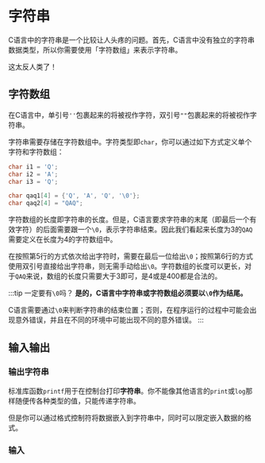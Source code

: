 # 字符串
C语言中的字符串是一个比较让人头疼的问题。首先，C语言中没有独立的字符串数据类型，所以你需要使用「字符数组」来表示字符串。

这太反人类了！

## 字符数组
在C语言中，单引号`''`包裹起来的将被视作字符，双引号`""`包裹起来的将被视作字符串。

字符串需要存储在字符数组中。字符类型即`char`，你可以通过如下方式定义单个字符和字符数组：
```c
char i1 = 'Q';
char i2 = 'A';
char i3 = 'Q';

char qaq1[4] = {'Q', 'A', 'Q', '\0'};
char qaq2[4] = "QAQ";
```
字符数组的长度即字符串的长度。但是，C语言要求字符串的末尾（即最后一个有效字符）的后面需要跟一个`\0`，表示字符串结束。因此我们看起来长度为3的`QAQ`需要定义在长度为4的字符数组中。

在按照第5行的方式依次给出字符时，需要在最后一位给出`\0`；按照第6行的方式使用双引号直接给出字符串，则无需手动给出`\0`。字符数组的长度可以更长，对于`QAQ`来说，数组的长度只需要大于3即可，是4或是400都是合法的。

:::tip 一定要有`\0`吗？
**是的，C语言中字符串或字符数组必须要以`\0`作为结尾。**

C语言需要通过`\0`来判断字符串的结束位置；否则，在程序运行的过程中可能会出现意外错误，并且在不同的环境中可能出现不同的意外错误。
:::

## 输入输出
### 输出字符串
标准库函数`printf`用于在控制台打印**字符串**。你不能像其他语言的`print`或`log`那样随便传各种类型的值，只能传递字符串。

但是你可以通过格式控制符将数据嵌入到字符串中，同时可以限定嵌入数据的格式。

### 输入